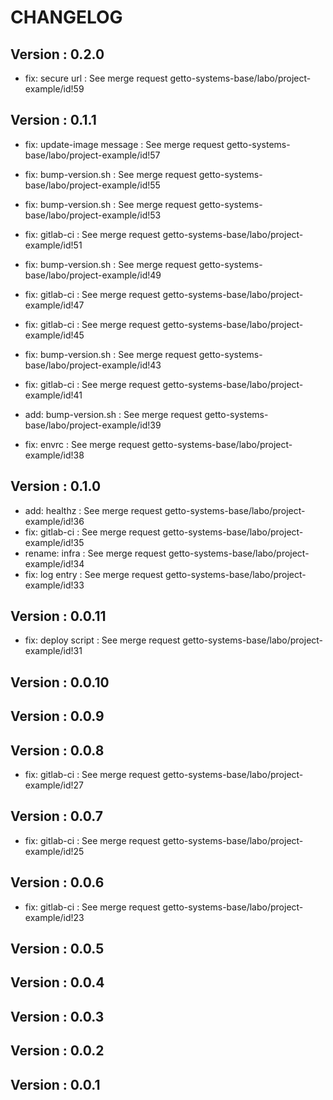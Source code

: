 # CHANGELOG

## Version : 0.2.0

- fix: secure url : See merge request getto-systems-base/labo/project-example/id!59


## Version : 0.1.1

- fix: update-image message : See merge request getto-systems-base/labo/project-example/id!57
- fix: bump-version.sh : See merge request getto-systems-base/labo/project-example/id!55
- fix: bump-version.sh : See merge request getto-systems-base/labo/project-example/id!53
- fix: gitlab-ci : See merge request getto-systems-base/labo/project-example/id!51
- fix: bump-version.sh : See merge request getto-systems-base/labo/project-example/id!49
- fix: gitlab-ci : See merge request getto-systems-base/labo/project-example/id!47
- fix: gitlab-ci : See merge request getto-systems-base/labo/project-example/id!45
- fix: bump-version.sh : See merge request getto-systems-base/labo/project-example/id!43

- fix: gitlab-ci : See merge request getto-systems-base/labo/project-example/id!41
- add: bump-version.sh : See merge request getto-systems-base/labo/project-example/id!39
- fix: envrc : See merge request getto-systems-base/labo/project-example/id!38



## Version : 0.1.0

- add: healthz : See merge request getto-systems-base/labo/project-example/id!36
- fix: gitlab-ci : See merge request getto-systems-base/labo/project-example/id!35
- rename: infra : See merge request getto-systems-base/labo/project-example/id!34
- fix: log entry : See merge request getto-systems-base/labo/project-example/id!33


## Version : 0.0.11

- fix: deploy script : See merge request getto-systems-base/labo/project-example/id!31


## Version : 0.0.10



## Version : 0.0.9



## Version : 0.0.8

- fix: gitlab-ci : See merge request getto-systems-base/labo/project-example/id!27


## Version : 0.0.7

- fix: gitlab-ci : See merge request getto-systems-base/labo/project-example/id!25


## Version : 0.0.6

- fix: gitlab-ci : See merge request getto-systems-base/labo/project-example/id!23


## Version : 0.0.5



## Version : 0.0.4



## Version : 0.0.3



## Version : 0.0.2



## Version : 0.0.1


